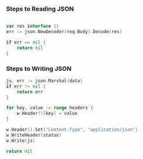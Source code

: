 ### Steps to Reading JSON


```go

var res interface {}
err := json.NewDecoder(req.Body).Decode(res)

if err == nil {
    return nil
}


```


### Steps to Writing JSON


```go
js, err := json.Marshal(data)
if err != nil {
    return err
}

for key, value := range headers {
    w.Header()[key] = value
}

w.Header().Set("Content-Type", "application/json")
w.WriteHeader(status)
w.Write(js)

return nil
```
